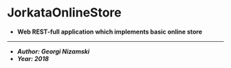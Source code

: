 # JorkataOnlineStore
* **Web REST-full application which implements basic online store**
---
* **_Author: Georgi Nizamski_**
* **_Year: 2018_**
